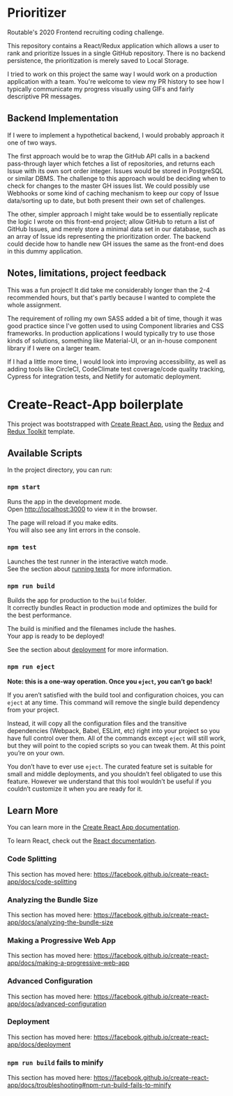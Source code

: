 # Prioritizer
Routable's 2020 Frontend recruiting coding challenge.

This repository contains a React/Redux application which allows a user to rank and prioritize Issues in a single GitHub repository. There is no backend persistence, the prioritization is merely saved to Local Storage.

I tried to work on this project the same way I would work on a production application with a team. You're welcome to view my PR history to see how I typically communicate my progress visually using GIFs and fairly descriptive PR messages.

## Backend Implementation
If I were to implement a hypothetical backend, I would probably approach it one of two ways.

The first approach would be to wrap the GitHub API calls in a backend pass-through layer which fetches a list of repositories, and returns each Issue with its own sort order integer. Issues would be stored in PostgreSQL or similar DBMS. The challenge to this approach would be deciding when to check for changes to the master GH issues list. We could possibly use Webhooks or some kind of caching mechanism to keep our copy of Issue data/sorting up to date, but both present their own set of challenges.

The other, simpler approach I might take would be to essentially replicate the logic I wrote on this front-end project; allow GitHub to return a list of GitHub Issues, and merely store a minimal data set in our database, such as an array of Issue ids representing the prioritization order. The backend could decide how to handle new GH issues the same as the front-end does in this dummy application.

## Notes, limitations, project feedback
This was a fun project! It did take me considerably longer than the 2-4 recommended hours, but that's partly because I wanted to complete the whole assignment.

The requirement of rolling my own SASS added a bit of time, though it was good practice since I've gotten used to using Component libraries and CSS frameworks. In production applications I would typically try to use those kinds of solutions, something like Material-UI, or an in-house component library if I were on a larger team.

If I had a little more time, I would look into improving accessibility, as well as adding tools like CircleCI, CodeClimate test coverage/code quality tracking, Cypress for integration tests, and Netlify for automatic deployment.

# Create-React-App boilerplate
This project was bootstrapped with [Create React App](https://github.com/facebook/create-react-app), using the [Redux](https://redux.js.org/) and [Redux Toolkit](https://redux-toolkit.js.org/) template.

## Available Scripts

In the project directory, you can run:

### `npm start`

Runs the app in the development mode.<br />
Open [http://localhost:3000](http://localhost:3000) to view it in the browser.

The page will reload if you make edits.<br />
You will also see any lint errors in the console.

### `npm test`

Launches the test runner in the interactive watch mode.<br />
See the section about [running tests](https://facebook.github.io/create-react-app/docs/running-tests) for more information.

### `npm run build`

Builds the app for production to the `build` folder.<br />
It correctly bundles React in production mode and optimizes the build for the best performance.

The build is minified and the filenames include the hashes.<br />
Your app is ready to be deployed!

See the section about [deployment](https://facebook.github.io/create-react-app/docs/deployment) for more information.

### `npm run eject`

**Note: this is a one-way operation. Once you `eject`, you can’t go back!**

If you aren’t satisfied with the build tool and configuration choices, you can `eject` at any time. This command will remove the single build dependency from your project.

Instead, it will copy all the configuration files and the transitive dependencies (Webpack, Babel, ESLint, etc) right into your project so you have full control over them. All of the commands except `eject` will still work, but they will point to the copied scripts so you can tweak them. At this point you’re on your own.

You don’t have to ever use `eject`. The curated feature set is suitable for small and middle deployments, and you shouldn’t feel obligated to use this feature. However we understand that this tool wouldn’t be useful if you couldn’t customize it when you are ready for it.

## Learn More

You can learn more in the [Create React App documentation](https://facebook.github.io/create-react-app/docs/getting-started).

To learn React, check out the [React documentation](https://reactjs.org/).

### Code Splitting

This section has moved here: https://facebook.github.io/create-react-app/docs/code-splitting

### Analyzing the Bundle Size

This section has moved here: https://facebook.github.io/create-react-app/docs/analyzing-the-bundle-size

### Making a Progressive Web App

This section has moved here: https://facebook.github.io/create-react-app/docs/making-a-progressive-web-app

### Advanced Configuration

This section has moved here: https://facebook.github.io/create-react-app/docs/advanced-configuration

### Deployment

This section has moved here: https://facebook.github.io/create-react-app/docs/deployment

### `npm run build` fails to minify

This section has moved here: https://facebook.github.io/create-react-app/docs/troubleshooting#npm-run-build-fails-to-minify
